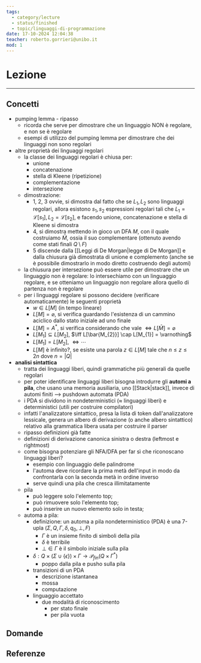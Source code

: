 ```yaml
---
tags:
  - category/lecture
  - status/finished
  - topic/linguaggi-di-programmazione
date: 17-10-2024 12:04:38
teacher: roberto.gorrieri@unibo.it
mod: 1
---
```

# Lezione
---
## Concetti
- pumping lemma - ripasso
	- ricorda che serve per dimostrare che un linguaggio NON è regolare, e non se è regolare
	- esempi di utilizzo del pumping lemma per dimostrare che dei linguaggi non sono regolari
- altre proprietà dei linguaggi regolari
	- la classe dei linguaggi regolari è chiusa per:
		- unione
		- concatenazione
		- stella di Kleene (ripetizione)
		- complementazione
		- intersezione
	- dimostrazione:
		- 1, 2, 3 ovvie, si dimostra dal fatto che se $L_{1}, L_{2}$ sono linguaggi regolari, allora esistono $s_{1}, s_{2}$ espressioni regolari tali che $L_{1} = \mathscr{L}[s_{1}], L_{2} = \mathscr{L}[s_{2}]$, e facendo unione, concatenazione e stella di Kleene si dimostra
		- 4, si dimostra mettendo in gioco un DFA $M$, con il quale costruiamo $\bar{M}$, ossia il suo complementare (ottenuto avendo come stati finali $Q \setminus F$)
		- 5 discende dalla [[Leggi di De Morgan|legge di De Morgan]] e dalla chiusura già dimostrata di unione e complemento (anche se è possibile dimostrarlo in modo diretto costruendo degli automi)
	- la chiusura per intersezione può essere utile per dimostrare che un linguaggio non è regolare: lo intersechiamo con un linguaggio regolare, e se otteniamo un linguaggio non regolare allora quello di partenza non è regolare
	- per i linguaggi regolare si possono decidere (verificare automaticamente) le seguenti proprietà
		- $w \in L[M]$ (in tempo lineare)
		- $L[M] = \varnothing$, si verifica guardando l'esistenza di un cammino aciclico dallo stato iniziale ad uno finale
		- $L[M] = A^{*}$, si verifica considerando che vale $\iff L[\bar{M}] = \varnothing$
		- $L[M_{1}] \subseteq L[M_{2}]$, $\iff L[\bar{M_{2}}] \cap L[M_{1}] = \varnothing$
		- $L[M_{1}] = L[M_{2}]$, $\iff \cdots$
		- $L[M]$ è infinito?, se esiste una parola $z \in L[M]$ tale che $n \leq z \leq 2n$ dove $n = |Q|$
- **analisi sintattica**
	- tratta dei linguaggi liberi, quindi grammatiche più generali da quelle regolari
	- per poter identificare linguaggi liberi bisogna introdurre gli **automi a pila**, che usano una memoria ausiliaria, uno [[Stack|stack]], invece di automi finiti --> pushdown automata (PDA)
	- i PDA si dividono in nondeterministici ($\approx$ linguaggi liberi) e deterministici (utili per costruire compilatori)
	- infatti l'analizzatore sintattico, presa la lista di token dall'analizzatore lessicale, genera un albero di derivazione (o anche albero sintattico) relativo alla grammatica libera usata per costruire il parser
	- ripasso definizioni già fatte
	- definizioni di derivazione canonica sinistra o destra (leftmost e rightmost)
	- come bisogna potenziare gli NFA/DFA per far sì che riconoscano linguaggi liberi?
		- esempio con linguaggio delle palindrome
		- l'automa deve ricordare la prima metà dell'input in modo da confrontarla con la seconda metà in ordine inverso
		- serve quindi una pila che cresca illimitatamente
	- pila
		- può leggere solo l'elemento top;
		- può rimuovere solo l'elemento top;
		- può inserire un nuovo elemento solo in testa;
	- automa a pila:
		- definizione: un automa a pila nondeterministico (PDA) è una 7-upla $(\Sigma, Q, \Gamma, \delta, q_{0}, \bot, F)$
			- $\Gamma$ è un insieme finito di simboli della pila
			- $\delta$ è terribile
			- $\bot \in \Gamma$ è il simbolo iniziale sulla pila
		- $\delta: Q \times (\Sigma \cup \{\epsilon\}) \times \Gamma \to \mathscr{P}_{fin}(Q \times \Gamma^{*})$
			- poppo dalla pila e pusho sulla pila
		- transizioni di un PDA
			- descrizione istantanea
			- mossa
			- computazione
		- linguaggio accettato
			- due modalità di riconoscimento
				- per stato finale
				- per pila vuota

## Domande

## Referenze
